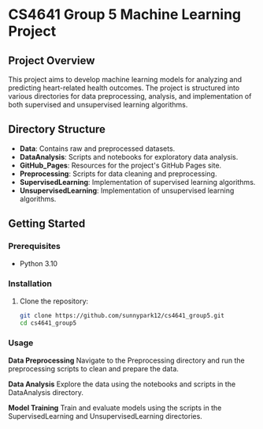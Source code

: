 # CS4641 Group 5 Machine Learning Project

## Project Overview
This project aims to develop machine learning models for analyzing and predicting heart-related health outcomes. 
The project is structured into various directories for data preprocessing, analysis, and implementation of both supervised and unsupervised learning algorithms.

## Directory Structure
- **Data**: Contains raw and preprocessed datasets.
- **DataAnalysis**: Scripts and notebooks for exploratory data analysis.
- **GitHub_Pages**: Resources for the project's GitHub Pages site.
- **Preprocessing**: Scripts for data cleaning and preprocessing.
- **SupervisedLearning**: Implementation of supervised learning algorithms.
- **UnsupervisedLearning**: Implementation of unsupervised learning algorithms.

## Getting Started
### Prerequisites
- Python 3.10

### Installation
1. Clone the repository:
   ```bash
   git clone https://github.com/sunnypark12/cs4641_group5.git
   cd cs4641_group5

### Usage
**Data Preprocessing**
Navigate to the Preprocessing directory and run the preprocessing scripts to clean and prepare the data.

**Data Analysis**
Explore the data using the notebooks and scripts in the DataAnalysis directory.

**Model Training**
Train and evaluate models using the scripts in the SupervisedLearning and UnsupervisedLearning directories.
